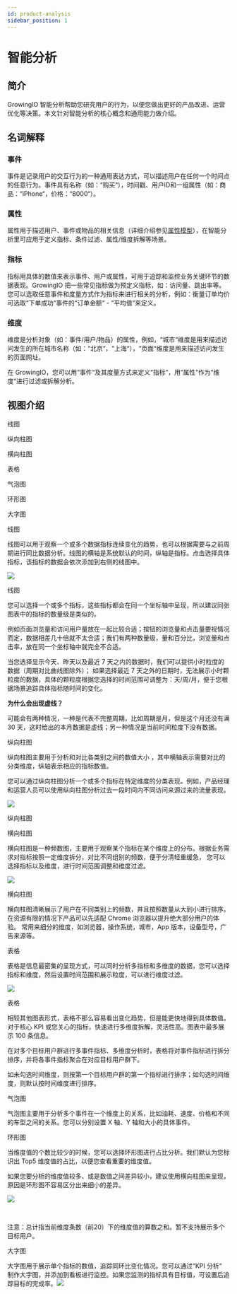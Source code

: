 ```yaml
---
id: product-analysis
sidebar_position: 1
---
```


# 智能分析

## 简介[](#jian-jie)

GrowingIO 智能分析帮助您研究用户的行为，以便您做出更好的产品改进、运营优化等决策。本文针对智能分析的核心概念和通用能力做介绍。

## 名词解释[](#ming-ci-jie-shi)

### 事件[](#shi-jian)

事件是记录用户的交互行为的一种通用表达方式，可以描述用户在任何一个时间点的任意行为。事件具有名称（如：“购买“），时间戳、用户ID和一组属性（如：商品：“iPhone“，价格：“8000“）。

### 属性[](#shu-xing)

属性用于描述用户、事件或物品的相关信息（详细介绍参见[属性模型](https://growingio.gitbook.io/op/v/14.7/getting-started/basic-concept/property-model)），在智能分析里可应用于定义指标、条件过滤、属性/维度拆解等场景。

### 指标[](#zhi-biao)

指标用具体的数值来表示事件、用户或属性，可用于追踪和监控业务关键环节的数据表现。GrowingIO 把一些常见指标做为预定义指标，如：访问量、跳出率等。您可以选取任意事件和度量方式作为指标来进行相关的分析，例如：衡量订单均价可选取“下单成功“事件的“订单金额“ - “平均值“来定义。

### 维度[](#wei-du)

维度是分析对象（如：事件/用户/物品）的属性，例如，“城市“维度是用来描述访问发生的所在城市名称（如：“北京“，“上海“），“页面“维度是用来描述访问发生的页面网址。

在 GrowingIO，您可以用“事件“及其度量方式来定义“指标“，用“属性“作为“维度“进行过滤或拆解分析。

## 视图介绍[](#shi-tu-jie-shao)

线图

纵向柱图

横向柱图

表格

气泡图

环形图

大字图

线图

线图可以用于观察一个或多个数据指标连续变化的趋势，也可以根据需要与之前周期进行同比数据分析。线图的横轴是系统默认的时间，纵轴是指标。点击选择具体指标，该指标的数据会依次添加到右侧的线图中。

![](https://gblobscdn.gitbook.com/assets%2F-M2qbZInaXgdm8kkNosp%2F-M3e2agZWx8gCah9sm-L%2F-M3e39599Wb2pD-csCfh%2Fimage.png?alt=media&token=0540d84e-c897-40dc-865e-5cef6280111c)

线图

您可以选择一个或多个指标，这些指标都会在同一个坐标轴中呈现，所以建议同张图表中的指标的数量级是类似的。

例如页面浏览量和访问用户量放在一起比较合适；按钮的浏览量和点击量要视情况而定，数据相差几十倍就不太合适；我们有两种数量级，量和百分比，浏览量和点击率，放在同一个坐标轴中就完全不合适。

当您选择显示今天、昨天以及最近 7 天之内的数据时，我们可以提供小时粒度的数据（周期对比曲线图除外）； 如果选择最近 7 天之外的日期时，无法展示小时颗粒度的数据，具体的颗粒度根据您选择的时间范围可调整为：天/周/月，便于您根据场景追踪具体指标随时间的变化。

**为什么会出现虚线？**

可能会有两种情况，一种是代表不完整周期，比如周期是月，但是这个月还没有满 30 天，这时给出的本月数据是虚线；另一种情况是当前时间粒度下没有数据。

纵向柱图

纵向柱图主要用于分析和对比各类别之间的数值大小 ，其中横轴表示需要对比的分类维度，纵轴表示相应的指标数值。

您可以通过纵向柱图分析一个或多个指标在特定维度的分类表现。例如，产品经理和运营人员可以使用纵向柱图分析过去一段时间内不同访问来源过来的流量表现。

![](https://gblobscdn.gitbook.com/assets%2F-M2qbZInaXgdm8kkNosp%2F-M3e2agZWx8gCah9sm-L%2F-M3e3xu0s8TCna2UgGif%2Fimage.png?alt=media&token=6f32cd53-b7b7-4e32-a4e3-eb35bda34efd)

纵向柱图

横向柱图

横向柱图是一种频数图，主要用于观察某个指标在某个维度上的分布。根据业务需求对指标按照一定维度拆分，对比不同组别的频数，便于分清轻重缓急， 您可以选择指标以及维度，进行时间范围调整和维度过滤。

![](https://gblobscdn.gitbook.com/assets%2F-M2qbZInaXgdm8kkNosp%2F-M3e2agZWx8gCah9sm-L%2F-M3e4Q6aFn54qJqMhs0p%2Fimage.png?alt=media&token=24ede622-a751-48e3-98f2-7169c0e7c615)

横向柱图

横向柱图清晰展示了用户在不同类别上的频数，并且按照数量从大到小进行排序。在资源有限的情况下产品可以先适配 Chrome 浏览器以提升绝大部分用户的体验。 常用来细分的维度，如浏览器，操作系统，城市，App 版本，设备型号，广告来源等。

表格

表格是信息最密集的呈现方式，可以同时分析多指标和多维度的数据，您可以选择指标和维度，然后设置时间范围和展示粒度，可以进行维度过滤。

![](https://gblobscdn.gitbook.com/assets%2F-M2qbZInaXgdm8kkNosp%2F-M3e2agZWx8gCah9sm-L%2F-M3e5ASC1Cd-gYlxBz17%2Fimage.png?alt=media&token=0cdc9ec5-0960-4544-a31e-12d1cb6d082a)

表格

相较其他图表形式，表格不那么容易看出变化趋势，但是能更快地得到具体数值。对于核心 KPI 或您关心的指标，快速进行多维度拆解，灵活性高。图表中最多展示 100 条信息。

在对多个目标用户群进行多事件指标、多维度分析时，表格将对事件指标进行拆分排序，并将各事件指标聚合在对应目标用户群下。

如未勾选时间维度，则按第一个目标用户群的第一个指标进行排序；如勾选时间维度，则默认按时间维度进行排序。

气泡图

气泡图主要用于分析多个事件在一个维度上的关系，比如油耗、速度、价格和不同的车型之间的关系。您可以分别设置 X 轴、Y 轴和大小的具体事件。

环形图

当维度值的个数比较少的时候，您可以选择环形图进行占比分析。我们默认为您标识出 Top5 维度值的占比，以便您查看重要的维度值。

如果您要分析的维度值较多、或是数值之间差异较小，建议使用横向柱图来呈现，原因是环形图不容易区分出来细小的差异。

![](https://gblobscdn.gitbook.com/assets%2F-M2qbZInaXgdm8kkNosp%2F-MVQkwJRs6eFaHkG2bNA%2F-MVQlvRAPwrj6AjvUTad%2Fimage.png?alt=media&token=105f41c1-abb8-4d19-a4b3-71871144690d)

​

注意：总计指当前维度条数（前20）下的维度值的算数之和。暂不支持展示多个目标用户。

大字图

大字图用于展示单个指标的数值，追踪同环比变化情况。您可以通过“KPI 分析“ 制作大字图，并添加到看板进行监控。如果您监测的指标具有目标值，可设置后追踪目标的完成率。![](https://gblobscdn.gitbook.com/assets%2F-M2qbZInaXgdm8kkNosp%2F-MjXLGqr2pfIe_SXnHUY%2F-MjXLz-9DyMSeZ6CZJ1Z%2Fimage.png?alt=media&token=dbf4602b-fec6-4fc5-9ad3-e3cca4375577)​

​
